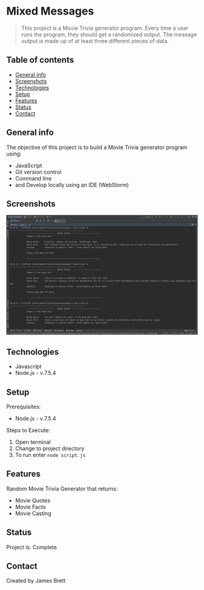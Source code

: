 # Mixed Messages
> This project is a Movie Trivia generator program. 
> Every time a user runs the program, they should get a randomized output. 
> The message output is made up of at least three different pieces of data.

## Table of contents
* [General info](#general-info)
* [Screenshots](#screenshots)
* [Technologies](#technologies)
* [Setup](#setup)
* [Features](#features)
* [Status](#status)
* [Contact](#contact)

## General info
The objective of this project is to build a Movie Trivia generator program using: 

* JavaScript
* Git version control 
* Command line
* and Develop locally using an IDE (WebStorm)

## Screenshots

![Example screenshot](./movietrivia_node.png)

## Technologies
* Javascript 
* Node.js - v.7.5.4

## Setup

Prerequisites:
* Node.js - v.7.5.4

Steps to Execute:
1. Open terminal 
2. Change to project directory
3. To run enter `node script.js`

## Features

Random Movie Trivia Generator that returns:

* Movie Quotes
* Movie Facts
* Movie Casting

## Status
Project is: Complete

## Contact
Created by James Brett